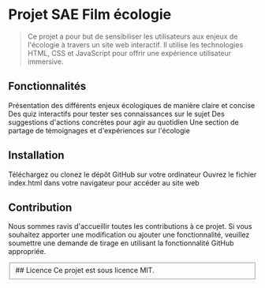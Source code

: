 # Projet SAE Film écologie
> Ce projet a pour but de sensibiliser les utilisateurs aux enjeux de l'écologie à travers un site web interactif. Il utilise les technologies HTML, CSS et JavaScript pour offrir une expérience utilisateur immersive.

## Fonctionnalités
Présentation des différents enjeux écologiques de manière claire et concise
Des quiz interactifs pour tester ses connaissances sur le sujet
Des suggestions d'actions concrètes pour agir au quotidien
Une section de partage de témoignages et d'expériences sur l'écologie
## Installation
Téléchargez ou clonez le dépôt GitHub sur votre ordinateur
Ouvrez le fichier index.html dans votre navigateur pour accéder au site web
## Contribution
Nous sommes ravis d'accueillir toutes les contributions à ce projet. Si vous souhaitez apporter une modification ou ajouter une fonctionnalité, veuillez soumettre une demande de tirage en utilisant la fonctionnalité GitHub appropriée.

<fieldset>
## Licence
Ce projet est sous licence MIT.
</fieldset>
